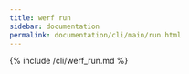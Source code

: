 ```yaml
---
title: werf run
sidebar: documentation
permalink: documentation/cli/main/run.html
---
```


{% include /cli/werf_run.md %}
